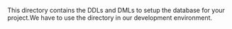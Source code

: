 This directory contains the DDLs and DMLs to setup the database for your project.We have to use the directory in our development environment.
